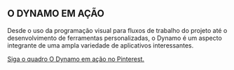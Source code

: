 

## O DYNAMO EM AÇÃO

Desde o uso da programação visual para fluxos de trabalho do projeto até o desenvolvimento de ferramentas personalizadas, o Dynamo é um aspecto integrante de uma ampla variedade de aplicativos interessantes.

[Siga o quadro O Dynamo em ação no Pinterest.](http://www.pinterest.com/modelabnyc/dynamo-in-action/)

